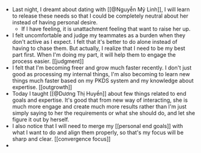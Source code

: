 - Last night, I dreamt about dating with [[@Nguyễn Mỹ Linh]], I will learn to release these needs so that I could be completely neutral about her instead of having personal desire.
    - If I have feeling, it is unattachment feeling that want to raise her up.
- I felt uncomfortable and judge my teammates as a burden when they don't active as I expect. I felt that it's better to do alone instead of having to chase them. But actually, I realize that I need to be my best part first. When I'm doing my part, it will help them to engage the process easier. [[judgment]]
- I felt that I'm becoming freer and grow much faster recently. I don't just good as processing my internal things, I'm also becoming to learn new things much faster based on my PKDS system and my knowledge about expertise. [[outgrowth]]
- Today I taught [[@Dương Thị Huyền]] about few things related to end goals and expertise. It's good that from new way of interacting, she is much more engage and create much more results rather than I'm just simply saying to her the requirements or what she should do, and let she figure it out by herself.
- I also notice that I will need to merge my [[personal end goals]] with what I want to do and align them properly, so that's my focus will be sharp and clear. [[convergence focus]]
- 
